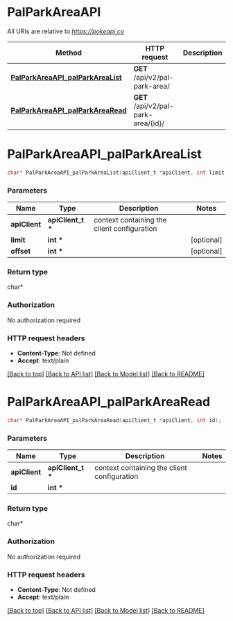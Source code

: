 # PalParkAreaAPI

All URIs are relative to *https://pokeapi.co*

Method | HTTP request | Description
------------- | ------------- | -------------
[**PalParkAreaAPI_palParkAreaList**](PalParkAreaAPI.md#PalParkAreaAPI_palParkAreaList) | **GET** /api/v2/pal-park-area/ | 
[**PalParkAreaAPI_palParkAreaRead**](PalParkAreaAPI.md#PalParkAreaAPI_palParkAreaRead) | **GET** /api/v2/pal-park-area/{id}/ | 


# **PalParkAreaAPI_palParkAreaList**
```c
char* PalParkAreaAPI_palParkAreaList(apiClient_t *apiClient, int limit, int offset);
```

### Parameters
Name | Type | Description  | Notes
------------- | ------------- | ------------- | -------------
**apiClient** | **apiClient_t \*** | context containing the client configuration |
**limit** | **int \*** |  | [optional] 
**offset** | **int \*** |  | [optional] 

### Return type

char*



### Authorization

No authorization required

### HTTP request headers

 - **Content-Type**: Not defined
 - **Accept**: text/plain

[[Back to top]](#) [[Back to API list]](../README.md#documentation-for-api-endpoints) [[Back to Model list]](../README.md#documentation-for-models) [[Back to README]](../README.md)

# **PalParkAreaAPI_palParkAreaRead**
```c
char* PalParkAreaAPI_palParkAreaRead(apiClient_t *apiClient, int id);
```

### Parameters
Name | Type | Description  | Notes
------------- | ------------- | ------------- | -------------
**apiClient** | **apiClient_t \*** | context containing the client configuration |
**id** | **int \*** |  | 

### Return type

char*



### Authorization

No authorization required

### HTTP request headers

 - **Content-Type**: Not defined
 - **Accept**: text/plain

[[Back to top]](#) [[Back to API list]](../README.md#documentation-for-api-endpoints) [[Back to Model list]](../README.md#documentation-for-models) [[Back to README]](../README.md)

